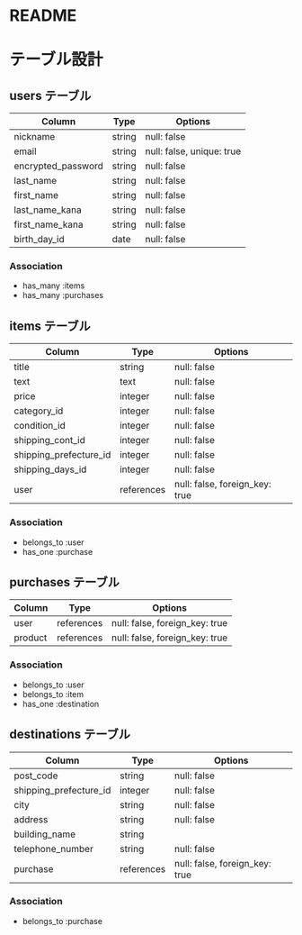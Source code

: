 # README

# テーブル設計

## users テーブル

| Column             | Type   | Options     |
| ------------------ | ------ | ----------- |
| nickname           | string | null: false |
| email              | string | null: false, unique: true |
| encrypted_password | string | null: false |
| last_name          | string | null: false |
| first_name         | string | null: false |
| last_name_kana     | string | null: false |
| first_name_kana    | string | null: false |
| birth_day_id       | date   | null: false |

### Association

- has_many :items
- has_many :purchases


## items テーブル

| Column                 | Type       | Options     |
| ---------------------- | ---------- | ----------- |
| title                  | string     | null: false |
| text                   | text       | null: false |
| price                  | integer    | null: false |
| category_id            | integer    | null: false |
| condition_id           | integer    | null: false |
| shipping_cont_id       | integer    | null: false |
| shipping_prefecture_id | integer    | null: false |
| shipping_days_id       | integer    | null: false |
| user                   | references | null: false, foreign_key: true |

### Association

- belongs_to :user
- has_one :purchase


##  purchases テーブル

| Column                      | Type       | Options                        |
| --------------------------- | ---------- | ------------------------------ |
| user                        | references | null: false, foreign_key: true |
| product                     | references | null: false, foreign_key: true |

### Association

- belongs_to :user
- belongs_to :item
- has_one :destination


## destinations テーブル

| Column                 | Type       | Options                        |
| ---------------------- | ---------- | ------------------------------ |
| post_code              | string     | null: false                    |
| shipping_prefecture_id | integer    | null: false                    |
| city                   | string     | null: false                    |
| address                | string     | null: false                    |
| building_name          | string     |                                |
| telephone_number       | string     | null: false                    |
| purchase               | references | null: false, foreign_key: true |

### Association

- belongs_to :purchase

